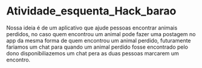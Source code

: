 # Atividade_esquenta_Hack_barao

Nossa ideia é de um aplicativo que ajude pessoas encontrar animais perdidos, no caso quem encontrou um animal pode fazer uma postagem no app 
da mesma forma de quem encontrou um animal perdido, futuramente fariamos um chat para quando um animal perdido fosse encontrado pelo dono
disponibiliazemos um chat pera as duas pessoas marcarem um encontro.
